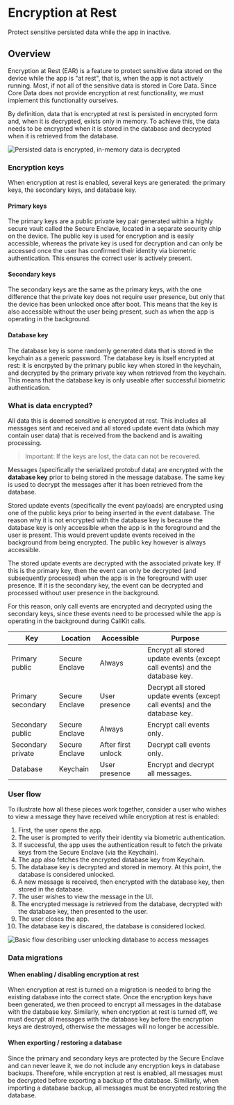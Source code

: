 # Encryption at Rest

Protect sensitive persisted data while the app in inactive.  

## Overview

Encryption at Rest (EAR) is a feature to protect sensitive data stored on the device while the app is "at rest", that is, when the app is not actively running. Most, if not all of the sensitive data is stored in Core Data. Since Core Data does not provide encryption at rest functionality, we must implement this functionality ourselves.

By definition, data that is encrypted at rest is persisted in encrypted form and, when it is decrypted, exists only in memory. To achieve this, the data needs to be encrypted when it is stored in the database and decrypted when it is retrieved from the database.

![Persisted data is encrypted, in-memory data is decrypted](encryption-at-rest)

### Encryption keys

When encryption at rest is enabled, several keys are generated: the primary keys, the secondary keys, and database key.

#### Primary keys

The primary keys are a public private key pair generated within a highly secure vault called the Secure Enclave, located in a separate security chip on the device. The public key is used for encryption and is easily accessible, whereas the private key is used for decryption and can only be accessed once the user has confirmed their identity via biometric authentication. This ensures the correct user is actively present.

#### Secondary keys

The secondary keys are the same as the primary keys, with the one difference that the private key does not require user presence, but only that the device has been unlocked once after boot. This means that the key is also accessible without the user being present, such as when the app is operating in the background.

#### Database key

The database key is some randomly generated data that is stored in the keychain as a generic password. The database key is itself encrypted at rest: it is encrpyted by the primary public key when stored in the keychain, and decrypted by the primary private key when retrieved from the keychain. This means that the database key is only useable after successful biometric authentication.

### What is data encrypted?

All data this is deemed sensitive is encrypted at rest. This includes all messages sent and received and all stored update event data (which may contain user data) that is received from the backend and is awaiting processing.

> Important: If the keys are lost, the data can not be recovered.

Messages (specifically the serialized protobuf data) are encrypted with the **database key** prior to being stored in the message database. The same key is used to decrypt the messages after it has been retrieved from the database.

Stored update events (specifically the event payloads) are encrypted using one of the public keys prior to being inserted in the event database. The reason why it is not encrypted with the database key is because the database key is only accessible when the app is in the foreground and the user is present. This would prevent update events received in the background from being encrypted. The public key however is always accessible. 

The stored update events are decrypted with the associated private key. If this is the primary key, then the event can only be decrypted (and subsequently processed) when the app is in the foreground with user presence. If it is the secondary key, the event can be decrypted and processed without user presence in the background.

For this reason, only call events are encrypted and decrypted using the secondary keys, since these events need to be processed while the app is operating in the background during CallKit calls. 

Key | Location | Accessible | Purpose                          
--- | -------- | ------ | ---------------------- 
Primary public | Secure Enclave | Always | Encrypt all stored update events (except call events) and the database key.
Primary secondary | Secure Enclave | User presence | Decrypt all stored update events (except call events) and the database key.
Secondary public | Secure Enclave | Always | Encrypt call events only.
Secondary private | Secure Enclave | After first unlock | Decrypt call events only.
Database | Keychain | User presence | Encrypt and decrypt all messages.

### User flow

To illustrate how all these pieces work together, consider a user who wishes to view a message they have received while encryption at rest is enabled:

1. First, the user opens the app.
2. The user is prompted to verify their identity via biometric authentication.
3. If successful, the app uses the authentication result to fetch the private keys from the Secure Enclave (via the Keychain).
4. The app also fetches the encrypted database key from Keychain.
5. The database key is decrypted and stored in memory. At this point, the database is considered unlocked.
6. A new message is received, then encrypted with the database key, then stored in the database.
7. The user wishes to view the message in the UI.
8. The encrypted message is retrieved from the database, decrypted with the database key, then presented to the user.
9. The user closes the app.
10. The database key is discared, the database is considered locked.

![Basic flow describing user unlocking database to access messages](encryption-at-rest-in-action)

### Data migrations

#### When enabling / disabling encryption at rest

When encryption at rest is turned on a migration is needed to bring the existing database into the correct state. Once the encryption keys have been generated, we then proceed to encrypt all messages in the database with the database key. Similarly, when encryption at rest is turned off, we must decrypt all messages with the database key before the encryption keys are destroyed, otherwise the messages will no longer be accessible.

#### When exporting / restoring a database

Since the primary and secondary keys are protected by the Secure Enclave and can never leave it, we do not include any encryption keys in database backups. Therefore, while encryption at rest is enabled, all messages must be decrypted before exporting a backup of the database. Similiarly, when importing a database backup, all messages must be encrypted restoring the database.   
